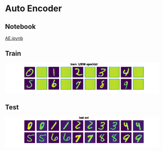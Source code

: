 # Auto Encoder

## Notebook

[AE.ipynb](AE.ipynb)

## Train

![MNIST train](mnist.gif)

## Test

![MNIST test](mnist_test.gif)

